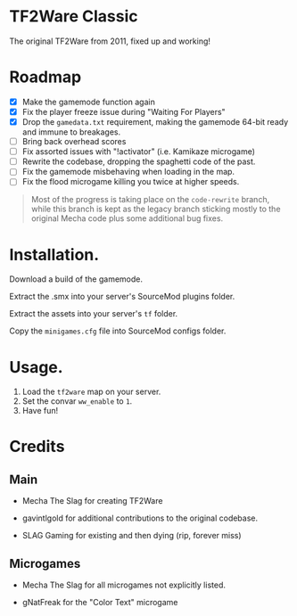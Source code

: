 # TF2Ware Classic

The original TF2Ware from 2011, fixed up and working!

# Roadmap

- [x] Make the gamemode function again
- [x] Fix the player freeze issue during "Waiting For Players"
- [x] Drop the `gamedata.txt` requirement, making the gamemode 64-bit ready and immune to breakages.
- [ ] Bring back overhead scores
- [ ] Fix assorted issues with "!activator" (i.e. Kamikaze microgame)
- [ ] Rewrite the codebase, dropping the spaghetti code of the past.
- [ ] Fix the gamemode misbehaving when loading in the map.
- [ ] Fix the flood microgame killing you twice at higher speeds.

> Most of the progress is taking place on the `code-rewrite` branch, while this
> branch is kept as the legacy branch sticking mostly to the original Mecha code
> plus some additional bug fixes.

# Installation.

Download a build of the gamemode.

Extract the .smx into your server's SourceMod plugins folder.

Extract the assets into your server's `tf` folder.

Copy the `minigames.cfg` file into SourceMod configs folder.

# Usage.

1. Load the `tf2ware` map on your server.
2. Set the convar `ww_enable` to `1`.
3. Have fun!

# Credits

## Main

- Mecha The Slag for creating TF2Ware

- gavintlgold for additional contributions to the original codebase.

- SLAG Gaming for existing and then dying (rip, forever miss)

## Microgames

- Mecha The Slag for all microgames not explicitly listed.

- gNatFreak for the "Color Text" microgame